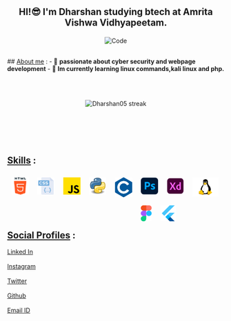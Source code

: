 
## <p align="center"><b>HI!😎 I'm Dharshan studying btech at Amrita Vishwa Vidhyapeetam.</b></p>
<p align="center" float="right" position="absolute">
<img src="https://cdn.dribbble.com/users/1059583/screenshots/4171367/coding-freak.gif" alt="Code" width="40%"></p>
<br>
## <u>About me</u> :
- 🔭 <b>passionate about cyber security and webpage development</b>
- 🔮 <b>Im currently learning linux commands,kali linux and php.</b>
<br>
<p align="center">
    <a>
        <img style="margin:50px" alt="Dharshan05 streak" src="https://github-readme-streak-stats.herokuapp.com/?user=OSDcronix&theme=midnight-purple&hide_border=true&border=DD0404&ring=00DDCF&background=000000&stroke=00DDAA&fire=DD08DC&currStreakNum=DD0202"/>
    </center></a>
</p>
<br>

## <u>Skills</u> :

<img align="left" alt="HTML5" width="40px" style="margin:10px"  src="assets/html-5.png" />
<img align="left" alt="CSS3" width="40px" style="margin:10px"  src="assets/css.png" />
<img align="left" alt="JavaScript" width="40px" style="margin:10px"  src="assets/js.png" />
<img align="left" alt="Python" width="40px" style="margin:10px"  src="assets/python.png" />
<img align="left" alt="c" width="40px" style="margin:10px"  src="assets/c.png" />
<img align="left" alt="photoshop" width="40px" style="margin:10px"  src="assets/photoshop.png" />
<img align="left" alt="xd" width="40px" style="margin:10px"  src="assets/xd.png" />
<img align="left" alt="linux" width="60px" style="margin:10px"  src="assets/linux.png" />
<img align="left" alt="figma" width="auto" height="37" style="margin:10px"  src="assets/figma.png" />
<img align="left" alt="flutter" width="auto" height="37" style="margin:10px"  src="assets/flutter.png" />
<br>
<br>
<br>
<br>
<br> 
<br>

## <u>Social Profiles</u> :
[Linked In](https://www.linkedin.com/in/dharshan-r-919a75257/)
<br>
<br>
[Instagram](https://www.instagram.com/dharshan._.0305_/)
<br>
<br>
[Twitter](https://twitter.com/DHARSHAN0305)
<br>
<br>
[Github](https://github.com/OSDcronix/)
<br>
<br>
[Email ID](mailto:zoro0305.2004@gmail.com)
<br> 
<br>
</span>
